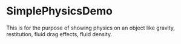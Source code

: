# SimplePhysicsDemo
This is for the purpose of showing physics on an object like gravity, restitution, fluid drag effects, fluid density.
